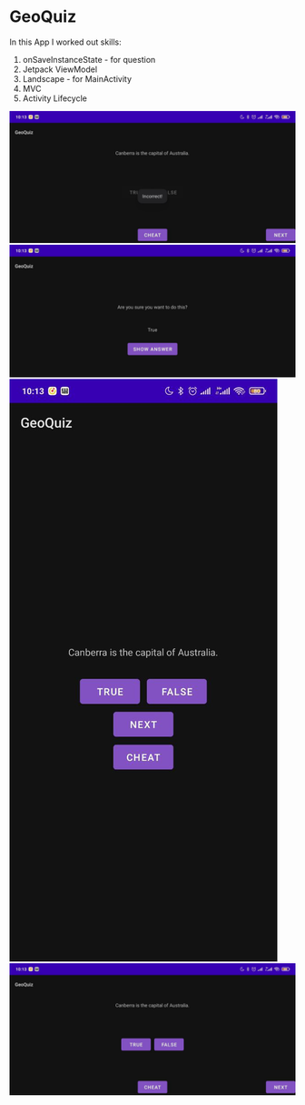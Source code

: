 # GeoQuiz
In this App I worked out skills:
1) onSaveInstanceState - for question 
2) Jetpack ViewModel 
3) Landscape - for MainActivity
4) MVC
5) Activity Lifecycle  

![alt text](https://github.com/kolxz2/GeoQuiz/blob/master/photo_2022-09-06_10-15-12.jpg?raw=true) 
![alt text](https://github.com/kolxz2/GeoQuiz/blob/master/photo_2022-09-06_10-15-14.jpg?raw=true) 
![alt text](https://github.com/kolxz2/GeoQuiz/blob/master/photo_2022-09-06_10-15-16.jpg?raw=true) 
![alt text](https://github.com/kolxz2/GeoQuiz/blob/master/photo_2022-09-06_10-15-19.jpg?raw=true) 
